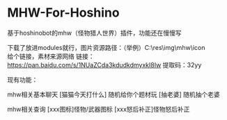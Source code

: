 # MHW-For-Hoshino
基于hoshinobot的mhw（怪物猎人世界）插件，功能还在慢慢写

下载了放进modules就行，图片资源路径：（举例）C:\res\img\mhw\icon\
给个链接，素材来源网络 链接： https://pan.baidu.com/s/1NUaZCda3kdudkdmyxkI8Iw  提取码：32yy

现有功能：

mhw相关基本聊天
    [猫猫今天打什么] 随机给你个题材玩
    [抽老婆] 随机抽个老婆

mhw相关查询
    [xxx图标]怪物/武器图标
    [xxx怒后补正]怪物怒后补正
